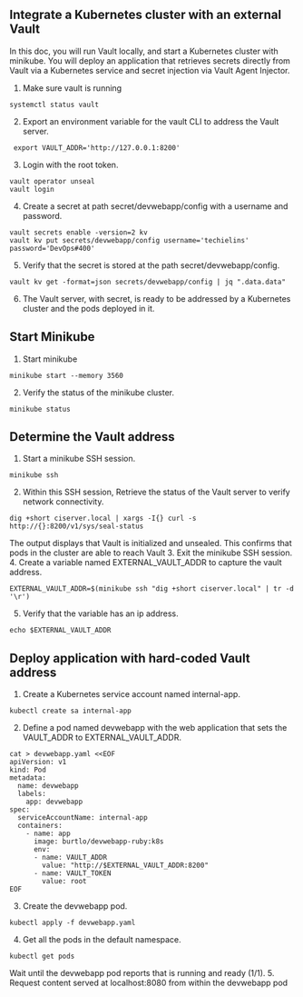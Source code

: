 ## Integrate a Kubernetes cluster with an external Vault
In this doc, you will run Vault locally, and start a Kubernetes cluster with minikube. You will deploy an application that retrieves secrets directly from Vault via a Kubernetes service and secret injection via Vault Agent Injector.

1. Make sure vault is running
```
systemctl status vault
```
2. Export an environment variable for the vault CLI to address the Vault server.
```
 export VAULT_ADDR='http://127.0.0.1:8200'
```
3. Login with the root token.
```
vault operator unseal
vault login
```
4. Create a secret at path secret/devwebapp/config with a username and password.
```
vault secrets enable -version=2 kv
vault kv put secrets/devwebapp/config username='techielins' password='DevOps#400'
```
5. Verify that the secret is stored at the path secret/devwebapp/config.
```
vault kv get -format=json secrets/devwebapp/config | jq ".data.data"
```
6. The Vault server, with secret, is ready to be addressed by a Kubernetes cluster and the pods deployed in it.

## Start Minikube
1. Start minikube
```
minikube start --memory 3560
```
2. Verify the status of the minikube cluster.
```
minikube status
```
## Determine the Vault address
1. Start a minikube SSH session.
```
minikube ssh
```
2. Within this SSH session, Retrieve the status of the Vault server to verify network connectivity.
```
dig +short ciserver.local | xargs -I{} curl -s http://{}:8200/v1/sys/seal-status
```
The output displays that Vault is initialized and unsealed. This confirms that pods in the cluster are able to reach Vault
3. Exit the minikube SSH session.
4. Create a variable named EXTERNAL_VAULT_ADDR to capture the vault address.
```
EXTERNAL_VAULT_ADDR=$(minikube ssh "dig +short ciserver.local" | tr -d '\r')
```
5. Verify that the variable has an ip address.
```
echo $EXTERNAL_VAULT_ADDR
```
## Deploy application with hard-coded Vault address
1. Create a Kubernetes service account named internal-app.
```
kubectl create sa internal-app
```
2. Define a pod named devwebapp with the web application that sets the VAULT_ADDR to EXTERNAL_VAULT_ADDR.
```
cat > devwebapp.yaml <<EOF
apiVersion: v1
kind: Pod
metadata:
  name: devwebapp
  labels:
    app: devwebapp
spec:
  serviceAccountName: internal-app
  containers:
    - name: app
      image: burtlo/devwebapp-ruby:k8s
      env:
      - name: VAULT_ADDR
        value: "http://$EXTERNAL_VAULT_ADDR:8200"
      - name: VAULT_TOKEN
        value: root
EOF
```
3. Create the devwebapp pod.
```
kubectl apply -f devwebapp.yaml
```
4. Get all the pods in the default namespace.
```
kubectl get pods
```
Wait until the devwebapp pod reports that is running and ready (1/1).
5. Request content served at localhost:8080 from within the devwebapp pod
```

   





